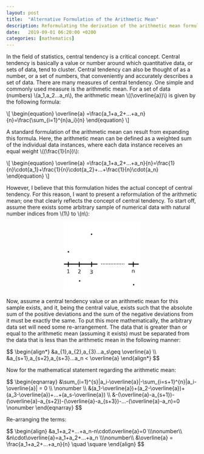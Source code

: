 ```yaml
---
layout: post
title:  "Alternative Formulation of the Arithmetic Mean"
description: Reformulating the derivation of the arithmetic mean formula
date:   2019-09-01 06:20:00 +0200
categories: [mathematics]
---
```


In the field of statistics, central tendency is a critical concept. Central tendency is basically a value or number around which quantitative data, or sets of data, tend to cluster. Central tendency can also be thought of as a number, or a set of numbers, that conveniently and accurately describes a set of data. There are many measures of central tendency. One simple and commonly used measure is the arithmetic mean. For a set of data (numbers) \\(a_1,a_2...a_n\\), the arithmetic mean \\((\overline{a})\\) is given by the following formula:

\\[
\begin{equation} 
  \overline{a} =\frac{a_1+a_2+...+a_n}{n}=\frac{\sum_{i=1}^{n}a_i}{n}
\end{equation}
\\]

A standard formulation of the arithmetic mean can result from expanding this formula. Here, the arithmetic mean can be defined as a weighted sum of the individual data instances, where each data instance receives an equal weight \\((\frac{1}{n})\\):

\\[
\begin{equation}
  \overline{a} =\frac{a_1+a_2+...+a_n}{n}=\frac{1}{n}\cdot{a_1}+\frac{1}{n}\cdot{a_2}+...+\frac{1}{n}\cdot{a_n}
\end{equation}
\\]

However, I believe that this formulation hides the actual concept of central tendency. For this reason, I want to present a reformulation of the arithmetic mean; one that clearly reflects the concept of central tendency. To start off, assume there exists some arbitrary sample of numerical data with natural number indices from \\(1\\) to \\(n\\):

<p align="center">
   <img src="/assets/img/arithmetic_mean_distribution.png" width="40%" />
</p>

Now, assume a central tendency value or an arithmetic mean for this sample exists, and it, being the central value, exists such that the absolute sum of the positive deviations and the sum of the negative deviations from it must be exactly the same. To put this more mathematically, the arbitrary data set will need some re-arrangement. The data that is greater than or equal to the arithmetic mean (assuming it exists) must be separated from the data that is less than the arithmetic mean in the following manner:

<div>
$$
\begin{align*}  
    &a_{1},a_{2},a_{3}...a_s\geq \overline{a} \\
    &a_{s+1},a_{s+2},a_{s+3}...a_n < \overline{a}
\end{align*}
$$
</div>

Now for the mathematical statement regarding the arithmetic mean:

<div>
$$
\begin{eqnarray} 
&\sum_{i=1}^{s}|a_i-\overline{a}|-\sum_{i=s+1}^{n}|a_i-\overline{a}| = 0 \\ \nonumber \\
&(a_1-\overline{a})+(a_2-\overline{a})+(a_3-\overline{a})+...+(a_s-\overline{a}) \\
&-(\overline{a}-a_{s+1})-(\overline{a}-a_{s+2})-(\overline{a}-a_{s+3})-...-(\overline{a}-a_n)=0 \nonumber
\end{eqnarray}
$$
</div>

Re-arranging the terms:

<div>
$$
\begin{align}
&a_1+a_2+...+a_n-n\cdot\overline{a}=0 \\\nonumber\\ 
&n\cdot\overline{a}=a_1+a_2+...+a_n \\\nonumber\\ 
&\overline{a} = \frac{a_1+a_2+...+a_n}{n} \quad \square
\end{align}
$$
</div>
